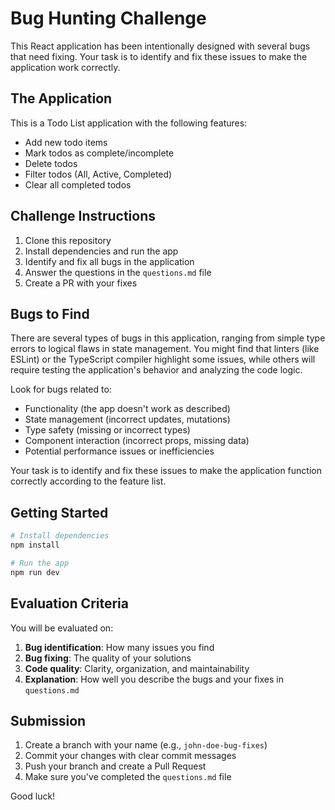 # Bug Hunting Challenge

This React application has been intentionally designed with several bugs that need fixing. Your task is to identify and fix these issues to make the application work correctly.

## The Application

This is a Todo List application with the following features:
- Add new todo items
- Mark todos as complete/incomplete
- Delete todos
- Filter todos (All, Active, Completed)
- Clear all completed todos

## Challenge Instructions

1. Clone this repository
2. Install dependencies and run the app
3. Identify and fix all bugs in the application
4. Answer the questions in the `questions.md` file
5. Create a PR with your fixes

## Bugs to Find

There are several types of bugs in this application, ranging from simple type errors to logical flaws in state management. You might find that linters (like ESLint) or the TypeScript compiler highlight some issues, while others will require testing the application's behavior and analyzing the code logic.

Look for bugs related to:

- Functionality (the app doesn't work as described)
- State management (incorrect updates, mutations)
- Type safety (missing or incorrect types)
- Component interaction (incorrect props, missing data)
- Potential performance issues or inefficiencies

Your task is to identify and fix these issues to make the application function correctly according to the feature list.

## Getting Started

```bash
# Install dependencies
npm install

# Run the app
npm run dev
```

## Evaluation Criteria

You will be evaluated on:

1. **Bug identification**: How many issues you find
2. **Bug fixing**: The quality of your solutions
3. **Code quality**: Clarity, organization, and maintainability
4. **Explanation**: How well you describe the bugs and your fixes in `questions.md`

## Submission

1. Create a branch with your name (e.g., `john-doe-bug-fixes`)
2. Commit your changes with clear commit messages
3. Push your branch and create a Pull Request
4. Make sure you've completed the `questions.md` file

Good luck!

